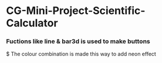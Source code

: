 # CG-Mini-Project-Scientific-Calculator
### Fuctions like line & bar3d is used to make buttons
$ The colour combination is made this way to add neon effect
